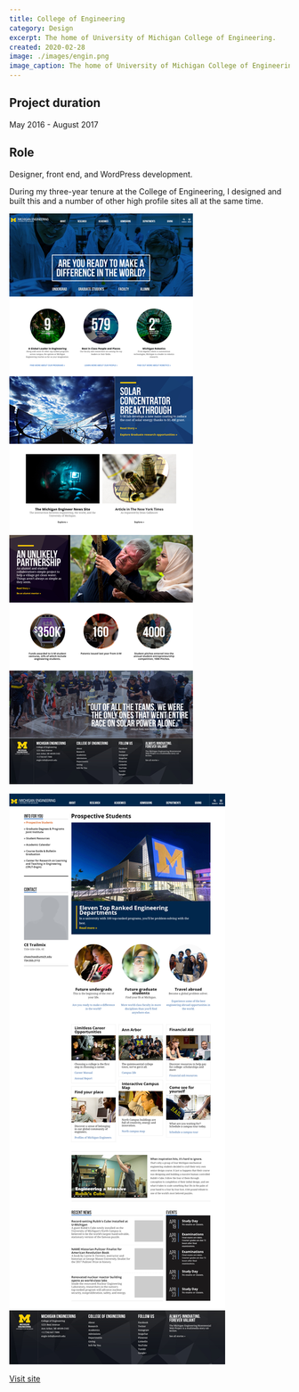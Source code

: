 ```yaml
---
title: College of Engineering
category: Design
excerpt: The home of University of Michigan College of Engineering.
created: 2020-02-28
image: ./images/engin.png
image_caption: The home of University of Michigan College of Engineering.
---
```

## Project duration

May 2016 - August 2017

## Role

Designer, front end, and WordPress development.

During my three-year tenure at the College of Engineering, I designed and built this and a number of other high profile sites all at the same time.

![Home page of University of Michigan College of Engineering](./images/coe-home_v01.jpg)

![An interior page of University of Michigan College of Engineering](./images/coe-landing-type_02.jpg)

[Visit site](https://engin.umich.edu/)